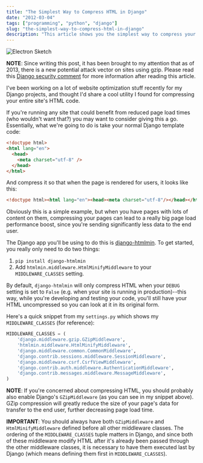 ```yaml
---
title: "The Simplest Way to Compress HTML in Django"
date: "2012-03-04"
tags: ["programming", "python", "django"]
slug: "the-simplest-way-to-compress-html-in-django"
description: "This article shows you the simplest way to compress your HTML code with Django."
---
```



![Electron Sketch][]


**NOTE**: Since writing this post, it has been brought to my attention that as
of 2013, there is a new potential attack vector on sites using gzip.  Please
read this [Django security comment][] for more information after reading this
article.

I've been working on a lot of website optimization stuff recently for my Django
projects, and thought I'd share a cool utility I found for compressing your
entire site's HTML code.

If you're running any site that could benefit from reduced page load times (who
wouldn't want that?) you may want to consider giving this a go.  Essentially,
what we're going to do is take your normal Django template code:

```html
<!doctype html>
<html lang="en">
  <head>
    <meta charset="utf-8" />
  </head>
</html>
```

And compress it so that when the page is rendered for users, it looks like
this:

```html
<!doctype html><html lang="en"><head><meta charset="utf-8"/></head></html>
```

Obviously this is a simple example, but when you have pages with lots of
content on them, compressing your pages can lead to a really big page load
performance boost, since you're sending significantly less data to the end
user.

The Django app you'll be using to do this is [django-htmlmin][].  To get
started, you really only need to do two things:

1.  `pip install django-htmlmin`
2.  Add `htmlmin.middleware.HtmlMinifyMiddleware` to your `MIDDLEWARE_CLASSES`
    setting.

By default, `django-htmlmin` will only compress HTML when your `DEBUG` setting
is set to `False` (e.g. when your site is running in production)--this way,
while you're developing and testing your code, you'll still have your HTML
uncompressed so you can look at it in its original form.

Here's a quick snippet from my `settings.py` which shows my
`MIDDLEWARE_CLASSES` (for reference):

```python
MIDDLEWARE_CLASSES = (
    'django.middleware.gzip.GZipMiddleware',
    'htmlmin.middleware.HtmlMinifyMiddleware',
    'django.middleware.common.CommonMiddleware',
    'django.contrib.sessions.middleware.SessionMiddleware',
    'django.middleware.csrf.CsrfViewMiddleware',
    'django.contrib.auth.middleware.AuthenticationMiddleware',
    'django.contrib.messages.middleware.MessageMiddleware',
)
```

**NOTE**: If you're concerned about compressing HTML, you should probably also
enable Django's `GZipMiddleware` (as you can see in my snippet above).  GZip
compression will greatly reduce the size of your page's data for transfer to
the end user, further decreasing page load time.

**IMPORTANT**: You should always have both `GZipMiddleware` and
`HtmlMinifyMiddleware` defined before all other middleware classes.  The
ordering of the `MIDDLEWARE_CLASSES` tuple matters in Django, and since both of
these middleware modify HTML after it's already been passed through the other
middleware classes, it is necessary to have them executed last by Django (which
means defining them first in `MIDDLEWARE_CLASSES`).


  [Electron Sketch]: {filename}/images/2012/electron-sketch.png "Electron Sketch"
  [Django security comment]: https://docs.djangoproject.com/en/1.8/ref/middleware/#module-django.middleware.gzip "Django GZip Middleware"
  [django-htmlmin]: https://github.com/cobrateam/django-htmlmin "django-htmlmin"

